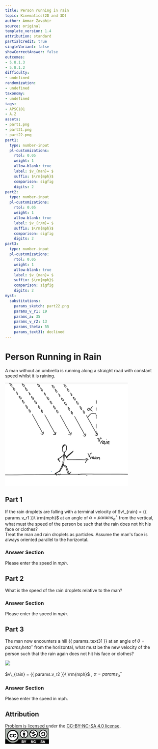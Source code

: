 ```yaml
---
title: Person running in rain
topic: Kinematics(2D and 3D)
author: Ammar Zavahir
source: original
template_version: 1.4
attribution: standard
partialCredit: true
singleVariant: false
showCorrectAnswer: false
outcomes:
- 5.8.1.3
- 5.8.1.2
difficulty:
- undefined
randomization:
- undefined
taxonomy:
- undefined
tags:
- APSC181
- A.Z
assets:
- part1.png
- part21.png
- part22.png
part1:
  type: number-input
  pl-customizations:
    rtol: 0.05
    weight: 1
    allow-blank: true
    label: $v_{man}= $
    suffix: $\rm{mph}$
    comparison: sigfig
    digits: 2
part2:
  type: number-input
  pl-customizations:
    rtol: 0.05
    weight: 1
    allow-blank: true
    label: $v_{r/m}= $
    suffix: $\rm{mph}$
    comparison: sigfig
    digits: 2
part3:
  type: number-input
  pl-customizations:
    rtol: 0.05
    weight: 1
    allow-blank: true
    label: $v_{man}= $
    suffix: $\rm{mph}$
    comparison: sigfig
    digits: 2
myst:
  substitutions:
    params_sketch: part22.png
    params_v_r1: 19
    params_a: 35
    params_v_r2: 13
    params_theta: 55
    params_text31: declined
---
```

# Person Running in Rain
A man without an umbrella is running along a straight road with constant speed whilst it is raining.

<img src="part1.png" width=400>

## Part 1

If the rain droplets are falling with a terminal velocity of $v\_{rain} = {{ params.v_r1 }}\ \rm{mph}$ at an angle of $\alpha = {{ params_a }}^{\circ}$ from the vertical, what must the speed of the person be such that the rain does not hit his face or clothes?
<br>
Treat the man and rain droplets as particles. Assume the man's face is always oriented parallel to the horizontal.

### Answer Section

Please enter the speed in $mph$.

## Part 2

What is the speed of the rain droplets relative to the man?

### Answer Section

Please enter the speed in $mph$.

## Part 3

The man now encounters a hill {{ params_text31 }} at an angle of $\theta = {{ params_theta }}^{\circ}$ from the horizontal, what must be the new velocity of the person such that the rain again does not hit his face or clothes?

<img src= "{{ params_sketch }}" width=600>

$v\_{rain} = {{ params.v_r2 }}\ \rm{mph}$ , $\alpha = {{ params_a }}^{\circ}$

### Answer Section

Please enter the speed in mph.

## Attribution

Problem is licensed under the [CC-BY-NC-SA 4.0 license](https://creativecommons.org/licenses/by-nc-sa/4.0/).<br> ![The Creative Commons 4.0 license requiring attribution-BY, non-commercial-NC, and share-alike-SA license.](https://raw.githubusercontent.com/firasm/bits/master/by-nc-sa.png)